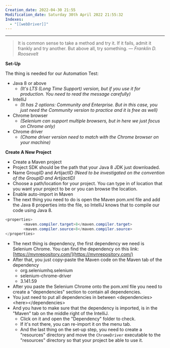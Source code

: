 ```yaml
---
Creation_date: 2022-04-30 21:55
Modification_date: Saturday 30th April 2022 21:55:32
Indexes:
  - "[[webDriver]]"
---
```


----


> It is common sense to take a method and try it. If it fails, admit it frankly and try another. But above all, try something.
> — <cite>Franklin D. Roosevelt</cite>

**Set-Up**

The thing is needed for our Automation Test:

-   Java 8 or above
    -   _(It's LTS (Long Time Support) version, but if you use it for production. You need to read the message carefully)_
-   IntelliJ
    -   _(It has 2 options: Community and Enterprise. But in this case, you just need the Community version to practice and it is free as well)_
-   Chrome browser
    -   _(Selenium can support multiple browsers, but in here we just focus on Chrome only)_
-   Chrome driver
    -   _(Chome driver version need to match with the Chrome browser on your machine)_

**Create A New Project**

-   Create a Maven project
-   Project SDK should be the path that your Java 8 JDK just downloaded.
-   Name GroupID and ArtijactID _(Need to be investigated on the convention of the GroupID and ArtijactID)_
-   Choose a path/location for your project. You can type in of location that you want your project to be or you can browse the location.
-   Enable auto-import in Maven
-   The next thing you need to do is open the Maven pom.xml file and add the Java 8 properties into the file, so IntelliJ knows that to compile our code using Java 8.
```java
<properties>
        <maven.compiler.target>8</maven.compiler.target>
        <maven.compiler.source>8</maven.compiler.source> 
</properties>
```
-   The next thing is dependency, the first dependency we need is Selenium Chrome. You can find the dependency on this link: [](https://mvnrepository.com/)[https://mvnrepository.com/](https://mvnrepository.com/)
-   After that, you just copy-paste the Maven code on the Maven tab of the dependency
    - <dependency><groupId>org.seleniumhq.selenium</groupId>
    - <artifactId>selenium-chrome-driver</artifactId>
    - <version>3.141.59</version></dependency>
-   After you paste the Selenium Chrome onto the pom.xml file you need to create a "dependencies" section to contain all dependencies.
-   You just need to put all dependencies in between \<dependencies>\<here>\</dependencies>
-  And you have to make sure that the dependency is imported, is in the "Maven" tab on the middle right of the IntelliJ.
    -   Click on it and open the "Dependency" folder to check.
    -   If it's not there, you can re-import it on the menu tab.
    - And the last thing on the set-up step, you need to create a "resources" directory and move the `ChromeDriver` executable to the "resources" directory so that your project be able to use it.